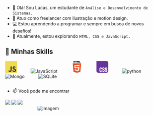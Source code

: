 

 
- 👋 Olá! Sou Lucas, um estudante de ```Análise e Desenvolvimento de Sistemas.```
- 🎨 Atuo como freelancer com ilustração e motion design.
- 💻 Estou aprendendo a programar e sempre em busca de novos desafios!
- 🌱 Atualmente, estou explorando ```HTML, CSS e JavaScript.```
 



## 🚀 Minhas Skills

<p align="left">
  <img src="https://raw.githubusercontent.com/github/explore/80688e429a7d4ef2fca1e82350fe8e3517d3494d/topics/javascript/javascript.png" alt="JavaScript" style="height:38px; margin-right:40px;">
  <img src="https://cdn.jsdelivr.net/gh/devicons/devicon@latest/icons/typescript/typescript-plain.svg" alt="JavaScript" style="height:38px; margin-right:40px;">
  <img src="https://raw.githubusercontent.com/github/explore/80688e429a7d4ef2fca1e82350fe8e3517d3494d/topics/html/html.png" alt="HTML5" style="height:38px; margin-right:40px;">
  <img src="https://raw.githubusercontent.com/github/explore/80688e429a7d4ef2fca1e82350fe8e3517d3494d/topics/css/css.png" alt="CSS3" style="height:38px; margin-right:40px;">
  <img src="https://w1.pngwing.com/pngs/1002/616/png-transparent-python-logo-programming-language-computer-programming-professional-python-highlevel-programming-language-scripting-language-data-type-php.png" alt="python" style="height:38px; margin-right:40px;">
  <img src="https://github.com/mongodb/mongo/raw/master/docs/leaf.svg" alt="Mongo" style="height:38px; margin-right:40px;">
  <img src="https://upload.wikimedia.org/wikipedia/commons/3/38/SQLite370.svg" alt="SQLite" style="height:38px; margin-right:40px;">
</p>





##

- 📫 Você pode me encontrar
<div>
  <a href="https://www.behance.net/lucasfernandes170" target="_black"><img src="https://img.shields.io/badge/-Behance-blue?style=for-the-badge&logo=behance&logoColor=white" 
 target="_black"></a>
  <a href="mailto:lukasfernandessilva05@gmail.com" target="_black"><img src="https://img.shields.io/badge/Gmail-D14836?style=for-the-badge&logo=gmail&logoColor=white" 
 target="_black"></a>
  <a href="https://www.linkedin.com/in/fernandes-luccas/" target="_black"><img src="https://img.shields.io/badge/LinkedIn-0077B5?style=for-the-badge&logo=linkedin&logoColor=white" 
 target="_black"></a>
</div>
<div>
  
<img src="https://i.pinimg.com/originals/f5/03/b5/f503b5d3eceb6a2e621773eb53a2f39c.gif" alt="imagem" min-width="0px" width="400px" align="right" style="border-radius: 15%;">

